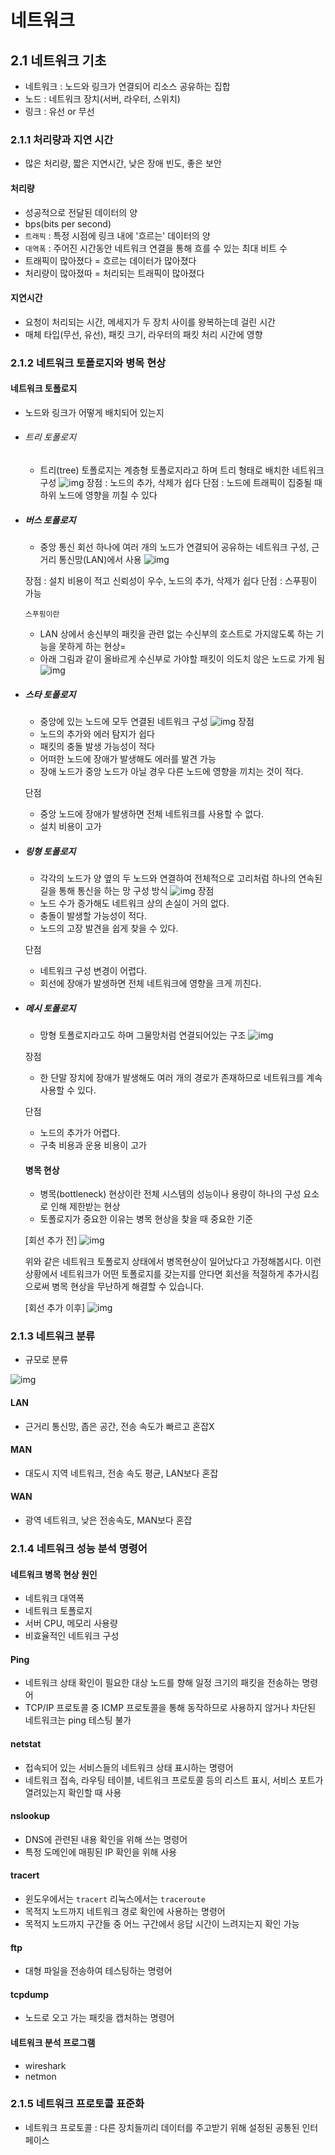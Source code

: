 # 네트워크

## 2.1 네트워크 기초

+ 네트워크 : 노드와 링크가 연결되어 리소스 공유하는 집합
+ 노드 : 네트워크 장치(서버, 라우터, 스위치)
+ 링크 : 유선 or 무선

### 2.1.1 처리량과 지연 시간

+ 많은 처리량, 짧은 지연시간, 낮은 장애 빈도, 좋은 보안

#### 처리량

+ 성공적으로 전달된 데이터의 양
+ bps(bits per second) 
+ `트래픽` : 특정 시점에 링크 내에 '흐르는' 데이터의 양
+ `대역폭` : 주어진 시간동안 네트워크 연결을 통해 흐를 수 있는 최대 비트 수
+ 트래픽이 많아졌다 = 흐르는 데이터가 많아졌다
+ 처리량이 많아졌따 = 처리되는 트래픽이 많아졌다



#### 지연시간

+ 요청이 처리되는 시간, 메세지가 두 장치 사이를 왕복하는데 걸린 시간
+ 매체 타입(무선, 유선), 패킷 크기, 라우터의 패킷 처리 시간에 영향



### 2.1.2 네트워크 토폴로지와 병목 현상

#### 네트워크 토폴로지

+ 노드와 링크가 어떻게 배치되어 있는지

+ ###### 트리 토폴로지

  + 트리(tree) 토폴로지는 계층형 토폴로지라고 하며 트리 형태로 배치한 네트워크 구성
    ![img](https://velog.velcdn.com/images/slr-09/post/8c722f44-83b5-4afe-9546-765c65981657/image.png)
    장점 : 노드의 추가, 삭제가 쉽다
    단점 : 노드에 트래픽이 집중될 때 하위 노드에 영향을 끼칠 수 있다

  

+ ##### 버스 토폴로지

  + 중앙 통신 회선 하나에 여러 개의 노드가 연결되어 공유하는 네트워크 구성, 근거리 통신망(LAN)에서 사용
    ![img](https://velog.velcdn.com/images/slr-09/post/5f402c5e-9fef-4833-9b1f-37a8be0f9b18/image.png)

  장점 : 설치 비용이 적고 신뢰성이 우수, 노드의 추가, 삭제가 쉽다
  단점 : 스푸핑이 가능

  

  `스푸핑이란`

  + LAN 상에서 송신부의 패킷을 관련 없는 수신부의 호스트로 가지않도록 하는 기능을 못하게 하는 현상=
  + 아래 그림과 같이 올바르게 수신부로 가야할 패킷이 의도치 않은 노드로 가게 됨
    ![img](https://velog.velcdn.com/images/slr-09/post/3d643414-d661-42ad-ad3d-fc74772a3e04/image.png)

  

+ ##### 스타 토폴로지

  + 중앙에 있는 노드에 모두 연결된 네트워크 구성
    ![img](https://velog.velcdn.com/images/slr-09/post/bbe3ff9e-8b75-4ddf-93f0-c4fb8feb438e/image.png)
    장점

  - 노드의 추가와 에러 탐지가 쉽다
  - 패킷의 충돌 발생 가능성이 적다
  - 어떠한 노드에 장애가 발생해도 에러를 발견 가능
  - 장애 노드가 중앙 노드가 아닐 경우 다른 노드에 영향을 끼치는 것이 적다.

  단점

  - 중앙 노드에 장애가 발생하면 전체 네트워크를 사용할 수 없다.
  - 설치 비용이 고가

  

+ ##### 링형 토폴로지

  + 각각의 노드가 양 옆의 두 노드와 연결하여 전체적으로 고리처럼 하나의 연속된 길을 통해 통신을 하는 망 구성 방식
    ![img](https://velog.velcdn.com/images/slr-09/post/861d5690-8804-43e9-b660-f5dbed95c396/image.png)
    장점

  - 노드 수가 증가해도 네트워크 상의 손실이 거의 없다.
  - 충돌이 발생할 가능성이 적다.
  - 노드의 고장 발견을 쉽게 찾을 수 있다.

  단점

  - 네트워크 구성 변경이 어렵다.
  - 회선에 장애가 발생하면 전체 네트워크에 영향을 크게 끼친다.

  

+ ##### 메시 토폴로지

  + 망형 토폴로지라고도 하며 그물망처럼 연결되어있는 구조
    ![img](https://velog.velcdn.com/images/slr-09/post/84d700b2-a6c5-4c1a-bb2b-7beb18eb6fcb/image.png)

  장점

  - 한 단말 장치에 장애가 발생해도 여러 개의 경로가 존재하므로 네트워크를 계속 사용할 수 있다.

  단점

  - 노드의 추가가 어렵다.
  - 구축 비용과 운용 비용이 고가

  

  #### 병목 현상

  + 병목(bottleneck) 현상이란 전체 시스템의 성능이나 용량이 하나의 구성 요소로 인해 제한받는 현상
  + 토폴로지가 중요한 이유는 병목 현상을 찾을 때 중요한 기준

  [회선 추가 전]
  ![img](https://velog.velcdn.com/images/slr-09/post/6b2c91e8-372e-49a9-bd7a-d48b266324e8/image.png)

  위와 같은 네트워크 토폴로지 상태에서 병목현상이 일어났다고 가정해봅시다. 이런 상황에서 네트워크가 어떤 토폴로지를 갖는지를 안다면 회선을 적절하게 추가시킴으로써 병목 현상을 무난하게 해결할 수 있습니다.

  [회선 추가 이후]
  ![img](https://velog.velcdn.com/images/slr-09/post/538633cb-71ab-495b-871d-722946e846bf/image.png)



### 2.1.3 네트워크 분류

+  규모로 분류

![img](https://velog.velcdn.com/images/slr-09/post/3d785526-159d-485a-8875-0c55949ff273/image.png)

#### LAN

+ 근거리 통신망, 좁은 공간, 전송 속도가 빠르고 혼잡X

#### MAN 

+ 대도시 지역 네트워크, 전송 속도 평균, LAN보다 혼잡

#### WAN

+ 광역 네트워크, 낮은 전송속도, MAN보다 혼잡



### 2.1.4 네트워크 성능 분석 명령어

#### 네트워크 병목 현상 원인

+ 네트워크 대역폭
+ 네트워크 토폴로지
+ 서버 CPU, 메모리 사용량
+ 비효율적인 네트워크 구성

#### Ping

+ 네트워크 상태 확인이 필요한 대상 노드를 향해 일정 크기의 패킷을 전송하는 명령어
+ TCP/IP 프로토콜 중 ICMP 프로토콜을 통해 동작하므로 사용하지 않거나 차단된 네트워크는 ping 테스팅 불가

#### netstat

+ 접속되어 있는 서비스들의 네트워크 상태 표시하는 명령어
+ 네트워크 접속, 라우팅 테이블, 네트워크 프로토콜 등의 리스트 표시, 서비스 포트가 열려있는지 확인할 때 사용

#### nslookup

+ DNS에 관련된 내용 확인을 위해 쓰는 명령어
+ 특정 도메인에 매핑된 IP 확인을 위해 사용

#### tracert

+ 윈도우에서는 `tracert` 리눅스에서는 `traceroute`
+ 목적지 노드까지 네트워크 경로 확인에 사용하는 명령어
+ 목적지 노드까지 구간들 중 어느 구간에서 응답 시간이 느려지는지 확인 가능

#### ftp

+ 대형 파일을 전송하여 테스팅하는 명령어

#### tcpdump

+ 노드로 오고 가는 패킷을 캡처하는 명령어

#### 네트워크 분석 프로그램

+ wireshark
+ netmon



### 2.1.5 네트워크 프로토콜 표준화

+ 네트워크 프로토콜 : 다른 장치들끼리 데이터를 주고받기 위해 설정된 공통된 인터페이스

  
